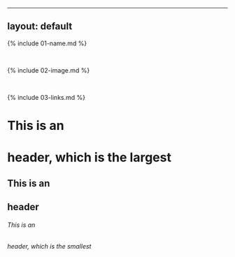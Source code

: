 
---
layout: default
---

{% include 01-name.md %}

<br>

{% include 02-image.md %}

<br>

{% include 03-links.md %}


# This is an <h1> header, which is the largest
## This is an <h2> header
###### This is an <h6> header, which is the smallest
  

